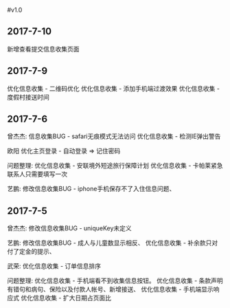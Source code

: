 #v1.0

## 2017-7-10
  新增查看提交信息收集页面

## 2017-7-9
  优化信息收集 - 二维码优化
  优化信息收集 - 添加手机端过渡效果
  优化信息收集 - 度假村接送时间

## 2017-7-6
  曾杰杰:
  信息收集BUG - safari无痕模式无法访问
  优化信息收集 - 检测IE弹出警告

  欧阳
  优化主页登录 - 自动登录 => 记住密码

  问题整理:
  优化信息收集 - 安联境外短途旅行保障计划
  优化信息收集 - 卡帕莱紧急联系人只需要填写一次

  艺鹏:
  修改信息收集BUG - iphone手机保存不了入住信息问题、

## 2017-7-5
  曾杰杰:
  修改信息收集BUG - uniqueKey未定义

  艺鹏:
  修改信息收集BUG - 成人与儿童数显示相反、
  优化信息收集 - 补余款只对付了定金的提示、

  武荣:
  优化信息收集 - 订单信息排序

  问题整理:
  优化信息收集 - 手机端看不到收集信息按钮。
  优化信息收集 - 条款声明有错句和病句、保险以及付款人帐号、新增接送、
  优化信息收集 - 手机端显示响应式
  优化信息收集 - 扩大日期占页面比



